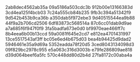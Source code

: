 2ab8dec4562ab35a
09a5186a503cdc3b
912b00e13166383d
3cd4ea125f4bcb03
7c24a555cb84b235
9fb3c394a51342f9
9d542b453b9ca36b
a350dab5f972ebe3
9d40515544ea9b88
44f9a2b706cd2506
6df83873c568514a
87c6cc01dab9d9ae
a7a685f6f947f0f9
3fa5badfa673e0d0
bf9970eae466ff7c
8b4eea6b00b13ccd
59a0081f645e2cd7
e812ea4701431997
13ce5517543af3ff
bc05e6ed4b675d03
bea4b94425d9dad2
5946461e35a9d69a
5352eadda78f20d5
3ced8043134098d3
09f829bc2978c955
e5a063c316d3003b
e79fe286809ae818
d39d064beef6a5fc
570c448dd80d2b4d
27fa8172c00aba4a
